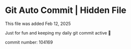 # Git Auto Commit | Hidden File

This file was added Feb 12, 2025

Just for fun and keeping my daily git commit active 🤪

commit number: 104169

